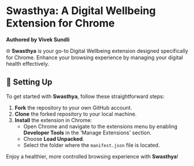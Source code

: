 # Swasthya: A Digital Wellbeing Extension for Chrome

**Authored by Vivek Sundli**

🌐 **Swasthya** is your go-to Digital Wellbeing extension designed specifically for Chrome. Enhance your browsing experience by managing your digital health effectively.

## 🚀 Setting Up

To get started with **Swasthya**, follow these straightforward steps:

1. **Fork** the repository to your own GitHub account.
2. **Clone** the forked repository to your local machine.
3. **Install** the extension in Chrome:
    - Open Chrome and navigate to the extensions menu by enabling **Developer Tools** in the 'Manage Extensions' section.
    - Choose **Load Unpacked**.
    - Select the folder where the `manifest.json` file is located.

Enjoy a healthier, more controlled browsing experience with **Swasthya**!
